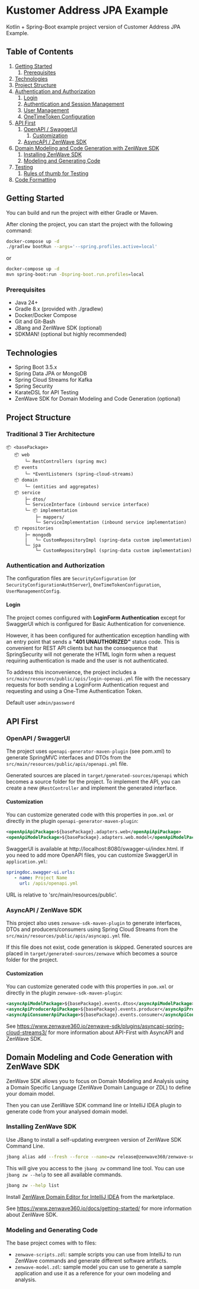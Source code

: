 # Kustomer Address JPA Example

Kotlin + Spring-Boot example project version of Customer Address JPA Example.


## Table of Contents


1. [Getting Started](#getting-started)
   1. [Prerequisites](#prerequisites)
2. [Technologies](#technologies)
3. [Project Structure](#project-structure)
4. [Authentication and Authorization](#authentication-and-authorization)
   1. [Login](#login)
   2. [Authentication and Session Management](#authentication-and-session-management)
   3. [User Management](#user-management)
   4. [OneTimeToken Configuration](#onetimetoken-configuration)
5. [API First](#api-first)
   1. [OpenAPI / SwaggerUI](#openapi--swaggerui)
      1. [Customization](#customization)
   2. [AsyncAPI / ZenWave SDK](#asyncapi--zenwave-sdk)
6. [Domain Modeling and Code Generation with ZenWave SDK](#domain-modeling-and-code-generation-with-zenwave-sdk)
   1. [Installing ZenWave SDK](#installing-zenwave-sdk)
   2. [Modeling and Generating Code](#modeling-and-generating-code)
7. [Testing](#testing)
   1. [Rules of thumb for Testing](#rules-of-thumb-for-testing)
8. [Code Formatting](#code-formatting)


## Getting Started

You can build and run the project with either Gradle or Maven.

After cloning the project, you can start the project with the following command:

```bash
docker-compose up -d
./gradlew bootRun --args='--spring.profiles.active=local'
```

or

```bash
docker-compose up -d
mvn spring-boot:run -Dspring-boot.run.profiles=local
```

### Prerequisites


* Java 24+
* Gradle 8.x (provided with ./gradlew)
* Docker/Docker Compose
* Git and Git-Bash
* JBang and ZenWave SDK (optional)
* SDKMAN! (optional but highly recommended)


## Technologies


* Spring Boot 3.5.x
* Spring Data JPA or MongoDB
* Spring Cloud Streams for Kafka
* Spring Security
* KarateDSL for API Testing
* ZenWave SDK for Domain Modeling and Code Generation (optional)


## Project Structure


### Traditional 3 Tier Architecture


```
📦 <basePackage>
   📦 web
       └─ RestControllers (spring mvc)
   📦 events
       └─ *EventListeners (spring-cloud-streams)
   📦 domain
       └─ (entities and aggregates)
   📦 service
       ├─ dtos/
       └─ ServiceInterface (inbound service interface)
       └─ 📦 implementation
           ├─ mappers/
           └─ ServiceImplementation (inbound service implementation)
   📦 repositories
       ├─ mongodb
       |   └─ CustomRepositoryImpl (spring-data custom implementation)
       └─ jpa
           └─ CustomRepositoryImpl (spring-data custom implementation)
```

### Authentication and Authorization


The configuration files are `SecurityConfiguration` (or `SecurityConfigurationAuthServer`), `OneTimeTokenConfiguration`, `UserManagementConfig`.


#### Login


The project comes configured with **LoginForm Authentication** except for SwaggerUI which is configured for Basic Authentication for convenience.

However, it has been configured for authentication exception handling with an entry point that sends a **"401 UNAUTHORIZED"** status code. This is convenient for REST API clients but has the consequence that SpringSecurity will not generate the HTML login form when a request requiring authentication is made and the user is not authenticated.

To address this inconvenience, the project includes a `src/main/resources/public/apis/login-openapi.yml` file with the necessary requests for both sending a LoginForm Authentication request and requesting and using a One-Time Authentication Token.

Default user `admin/password`


## API First

### OpenAPI / SwaggerUI

The project uses `openapi-generator-maven-plugin` (see pom.xml) to generate SpringMVC interfaces and DTOs from the `src/main/resources/public/apis/openapi.yml` file.

Generated sources are placed in `target/generated-sources/openapi` which becomes a source folder for the project. To implement the API, you can create a new `@RestController` and implement the generated interface.

#### Customization

You can customize generated code with this properties in `pom.xml` or directly in the plugin `openapi-generator-maven-plugin`: 
```xml
<openApiApiPackage>${basePackage}.adapters.web</openApiApiPackage>
<openApiModelPackage>${basePackage}.adapters.web.model</openApiModelPackage>
```

SwaggerUI is available at http://localhost:8080/swagger-ui/index.html. If you need to add more OpenAPI files, you can customize SwaggerUI in `application.yml`:

```yaml
springdoc.swagger-ui.urls:
   - name: Project Name
     url: /apis/openapi.yml
```

URL is relative to 'src/main/resources/public'.

### AsyncAPI / ZenWave SDK

This project also uses `zenwave-sdk-maven-plugin` to generate interfaces, DTOs and producers/consumers using Spring Cloud Streams from the `src/main/resources/public/apis/asyncapi.yml` file.

If this file does not exist, code generation is skipped. Generated sources are placed in `target/generated-sources/zenwave` which becomes a source folder for the project.

#### Customization

You can customize generated code with this properties in `pom.xml` or directly in the plugin `zenwave-sdk-maven-plugin`:

```xml
<asyncApiModelPackage>${basePackage}.events.dtos</asyncApiModelPackage>
<asyncApiProducerApiPackage>${basePackage}.events.producer</asyncApiProducerApiPackage>
<asyncApiConsumerApiPackage>${basePackage}.events.consumer</asyncApiConsumerApiPackage>
```

See https://www.zenwave360.io/zenwave-sdk/plugins/asyncapi-spring-cloud-streams3/ for more information about API-First with AsyncAPI and ZenWave SDK.

## Domain Modeling and Code Generation with ZenWave SDK


ZenWave SDK allows you to focus on Domain Modeling and Analysis using a Domain Specific Language (ZenWave Domain Language or ZDL) to define your domain model. 

Then you can use ZenWave SDK command line or IntelliJ IDEA plugin to generate code from your analysed domain model.


### Installing ZenWave SDK


Use JBang to install a self-updating evergreen version of ZenWave SDK Command Line.

```bash
jbang alias add --fresh --force --name=zw release@zenwave360/zenwave-sdk
```

This will give you access to the `jbang zw` command line tool. You can use `jbang zw --help` to see all available commands.

```bash
jbang zw --help list
```

Install [ZenWave Domain Editor for IntelliJ IDEA](https://plugins.jetbrains.com/plugin/22858-zenwave-domain-model-editor-for-zdl) from the marketplace.

See https://www.zenwave360.io/docs/getting-started/ for more information about ZenWave SDK.


### Modeling and Generating Code


The base project comes with to files:

* `zenwave-scripts.zdl`: sample scripts you can use from IntelliJ to run ZenWave commands and generate different software artifacts.
* `zenwave-model.zdl`: sample model you can use to generate a sample application and use it as a reference for your own modeling and analysis.


